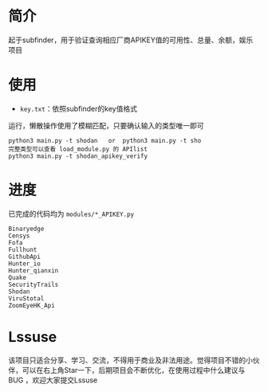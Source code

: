 # 简介

起于subfinder，用于验证查询相应厂商APIKEY值的可用性、总量、余额，娱乐项目

# 使用

- `key.txt`：依照subfinder的key值格式

运行，懒散操作使用了模糊匹配，只要确认输入的类型唯一即可

```
python3 main.py -t shodan	or	python3 main.py -t sho
完整类型可以查看 load_module.py 的 APIlist
python3 main.py -t shodan_apikey_verify
```

# 进度

已完成的代码均为 `modules/*_APIKEY.py`

```
Binaryedge
Censys
Fofa
Fullhunt
GithubApi
Hunter_io
Hunter_qianxin
Quake
SecurityTrails
Shodan
ViruStotal
ZoomEyeHK_Api
```



# Lssuse

该项目只适合分享、学习、交流，不得用于商业及非法用途。觉得项目不错的小伙伴，可以在右上角Star一下，后期项目会不断优化，在使用过程中什么建议与BUG ，欢迎大家提交Lssuse
